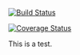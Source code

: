 [![Build Status](https://travis-ci.org/ktmtwm/TES-codeship.png?branch=master)](https://travis-ci.org/ktmtwm/TES-codeship)

[![Coverage Status](https://coveralls.io/repos/ktmtwm/TES-codeship/badge.png)](https://coveralls.io/r/ktmtwm/TES-codeship)

This is a test.

